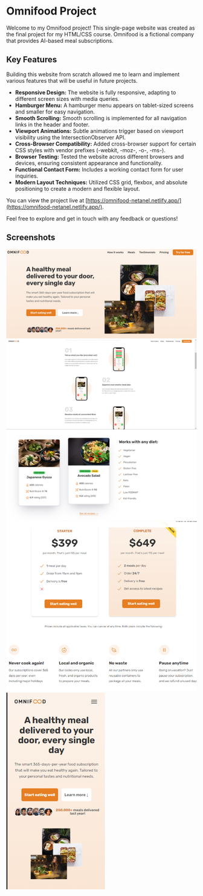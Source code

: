 # Omnifood Project

Welcome to my Omnifood project! This single-page website was created as the final project for my HTML/CSS course. Omnifood is a fictional company that provides AI-based meal subscriptions.

## Key Features

Building this website from scratch allowed me to learn and implement various features that will be useful in future projects.

- **Responsive Design:** The website is fully responsive, adapting to different screen sizes with media queries.
- **Hamburger Menu:** A hamburger menu appears on tablet-sized screens and smaller for easy navigation.
- **Smooth Scrolling:** Smooth scrolling is implemented for all navigation links in the header and footer.
- **Viewport Animations:** Subtle animations trigger based on viewport visibility using the IntersectionObserver API.
- **Cross-Browser Compatibility:** Added cross-browser support for certain CSS styles with vendor prefixes (-webkit, -moz-, -o-, -ms-).
- **Browser Testing:** Tested the website across different browsers and devices, ensuring consistent appearance and functionality.
- **Functional Contact Form:** Includes a working contact form for user inquiries.
- **Modern Layout Techniques:** Utilized CSS grid, flexbox, and absolute positioning to create a modern and flexible layout.

You can view the project live at [https://omnifood-netanel.netlify.app/](https://omnifood-netanel.netlify.app/).

Feel free to explore and get in touch with any feedback or questions!

## Screenshots

![Screenshot 1](Screenshot%202024-06-17%20193425.png)
![Screenshot 2](Screenshot%202024-06-17%20193542.png)
![Screenshot 3](Screenshot%202024-06-17%20193605.png)
![Screenshot 4](Screenshot%202024-06-17%20193645.png)
![Screenshot 5](Screenshot%202024-06-17%20193717.png)
